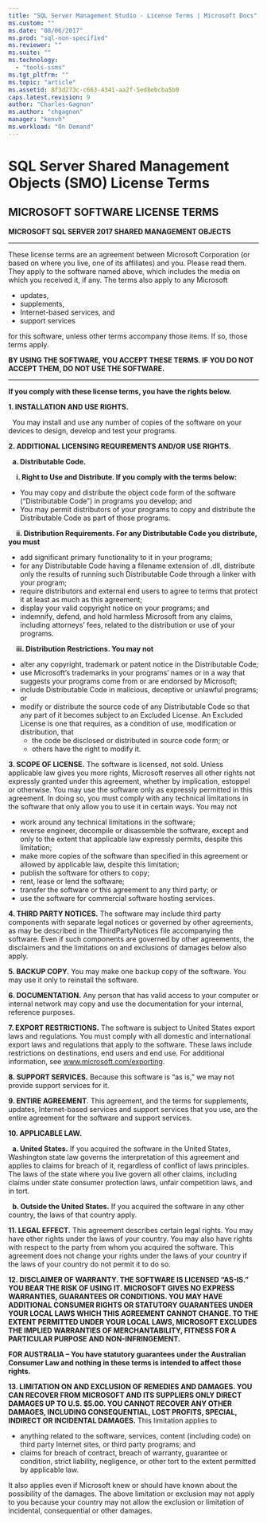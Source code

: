 ```yaml
---
title: "SQL Server Management Studio - License Terms | Microsoft Docs"
ms.custom: ""
ms.date: "08/06/2017"
ms.prod: "sql-non-specified"
ms.reviewer: ""
ms.suite: ""
ms.technology: 
  - "tools-ssms"
ms.tgt_pltfrm: ""
ms.topic: "article"
ms.assetid: 8f3d273c-c663-4341-aa2f-5ed8ebcba5b0
caps.latest.revision: 9
author: "Charles-Gagnon"
ms.author: "chgagnon"
manager: "kenvh"
ms.workload: "On Demand"
---
```

# SQL Server Shared Management Objects (SMO) License Terms

## MICROSOFT SOFTWARE LICENSE TERMS
**MICROSOFT SQL SERVER 2017 SHARED MANAGEMENT OBJECTS**

---
These license terms are an agreement between Microsoft Corporation (or based on where you live, one of its affiliates) and you. Please read them. They apply to the software named above, which includes the media on which you received it, if any. The terms also apply to any Microsoft
* updates,
* supplements,
* Internet-based services, and
* support services

for this software, unless other terms accompany those items. If so, those terms apply.

**BY USING THE SOFTWARE, YOU ACCEPT THESE TERMS. IF YOU DO NOT ACCEPT THEM, DO NOT USE THE SOFTWARE.**

---
**If you comply with these license terms, you have the rights below.**

**1. INSTALLATION AND USE RIGHTS.**

&nbsp;&nbsp;You may install and use any number of copies of the software on your devices to design, develop and test your programs.

**2.	ADDITIONAL LICENSING REQUIREMENTS AND/OR USE RIGHTS.**

&nbsp;&nbsp;**a.	Distributable Code.**

&nbsp;&nbsp;&nbsp;&nbsp;**i.	Right to Use and Distribute. If you comply with the terms below:**
*	You may copy and distribute the object code form of the software (“Distributable Code”) in programs you develop; and
*	You may permit distributors of your programs to copy and distribute the Distributable Code as part of those programs.

&nbsp;&nbsp;&nbsp;&nbsp;**ii.	Distribution Requirements. For any Distributable Code you distribute, you must**
* add significant primary functionality to it in your programs;
* for any Distributable Code having a filename extension of .dll, distribute only the results of running such Distributable Code through a linker with your program;
* require distributors and external end users to agree to terms that protect it at least as much as this agreement; 
* display your valid copyright notice on your programs; and
* indemnify, defend, and hold harmless Microsoft from any claims, including attorneys’ fees, related to the distribution or use of your programs.

&nbsp;&nbsp;&nbsp;&nbsp;**iii.	Distribution Restrictions. You may not**
* alter any copyright, trademark or patent notice in the Distributable Code;
* use Microsoft’s trademarks in your programs’ names or in a way that suggests your programs come from or are endorsed by Microsoft;
* include Distributable Code in malicious, deceptive or unlawful programs; or
* modify or distribute the source code of any Distributable Code so that any part of it becomes subject to an Excluded License. An Excluded License is one that requires, as a condition of use, modification or distribution, that
  * the code be disclosed or distributed in source code form; or
  * others have the right to modify it.

**3.	SCOPE OF LICENSE.** The software is licensed, not sold. Unless applicable law gives you more rights, Microsoft reserves all other rights not expressly granted under this agreement, whether by implication, estoppel or otherwise. You may use the software only as expressly permitted in this agreement. In doing so, you must comply with any technical limitations in the software that only allow you to use it in certain ways. You may not
* work around any technical limitations in the software;
* reverse engineer, decompile or disassemble the software, except and only to the extent that applicable law expressly permits, despite this limitation;
* make more copies of the software than specified in this agreement or allowed by applicable law, despite this limitation;
* publish the software for others to copy;
* rent, lease or lend the software;
* transfer the software or this agreement to any third party; or
* use the software for commercial software hosting services.

**4.	THIRD PARTY NOTICES.** The software may include third party components with separate legal notices or governed by other agreements, as may be described in the ThirdPartyNotices file accompanying the software.  Even if such components are governed by other agreements, the disclaimers and the limitations on and exclusions of damages below also apply.

**5.	BACKUP COPY.** You may make one backup copy of the software. You may use it only to reinstall the software.

**6.	DOCUMENTATION.** Any person that has valid access to your computer or internal network may copy and use the documentation for your internal, reference purposes.

**7.	EXPORT RESTRICTIONS.** The software is subject to United States export laws and regulations. You must comply with all domestic and international export laws and regulations that apply to the software. These laws include restrictions on destinations, end users and end use. For additional information, see www.microsoft.com/exporting.

**8.	SUPPORT SERVICES.** Because this software is “as is,” we may not provide support services for it.

**9.	ENTIRE AGREEMENT**. This agreement, and the terms for supplements, updates, Internet-based services and support services that you use, are the entire agreement for the software and support services.

**10.	APPLICABLE LAW.**

&nbsp;&nbsp;**a.	United States.** If you acquired the software in the United States, Washington state law governs the interpretation of this agreement and applies to claims for breach of it, regardless of conflict of laws principles. The laws of the state where you live govern all other claims, including claims under state consumer protection laws, unfair competition laws, and in tort.

&nbsp;&nbsp;**b.	Outside the United States.** If you acquired the software in any other country, the laws of that country apply.

**11.	LEGAL EFFECT.** This agreement describes certain legal rights. You may have other rights under the laws of your country. You may also have rights with respect to the party from whom you acquired the software. This agreement does not change your rights under the laws of your country if the laws of your country do not permit it to do so.

**12.	DISCLAIMER OF WARRANTY. THE SOFTWARE IS LICENSED “AS-IS.” YOU BEAR THE RISK OF USING IT. MICROSOFT GIVES NO EXPRESS WARRANTIES, GUARANTEES OR CONDITIONS. YOU MAY HAVE ADDITIONAL CONSUMER RIGHTS OR STATUTORY GUARANTEES UNDER YOUR LOCAL LAWS WHICH THIS AGREEMENT CANNOT CHANGE. TO THE EXTENT PERMITTED UNDER YOUR LOCAL LAWS, MICROSOFT EXCLUDES THE IMPLIED WARRANTIES OF MERCHANTABILITY, FITNESS FOR A PARTICULAR PURPOSE AND NON-INFRINGEMENT.**

**FOR AUSTRALIA – You have statutory guarantees under the Australian Consumer Law and nothing in these terms is intended to affect those rights.**

**13.	LIMITATION ON AND EXCLUSION OF REMEDIES AND DAMAGES. YOU CAN RECOVER FROM MICROSOFT AND ITS SUPPLIERS ONLY DIRECT DAMAGES UP TO U.S. $5.00. YOU CANNOT RECOVER ANY OTHER DAMAGES, INCLUDING CONSEQUENTIAL, LOST PROFITS, SPECIAL, INDIRECT OR INCIDENTAL DAMAGES.**
This limitation applies to
* anything related to the software, services, content (including code) on third party Internet sites, or third party programs; and
* claims for breach of contract, breach of warranty, guarantee or condition, strict liability, negligence, or other tort to the extent permitted by applicable law.

It also applies even if Microsoft knew or should have known about the possibility of the damages. The above limitation or exclusion may not apply to you because your country may not allow the exclusion or limitation of incidental, consequential or other damages.
